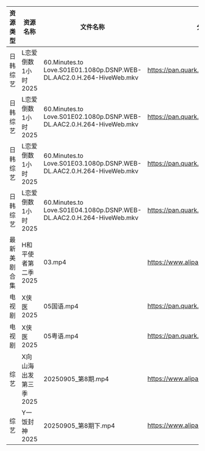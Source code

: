 | 资源类型   | 资源名称          | 文件名称                                                                 | 分享链接                                 | 更新时间                |
| ------ | ------------- | -------------------------------------------------------------------- | ------------------------------------ | ------------------- |
| 日韩综艺   | L恋爱倒数1小时2025  | 60.Minutes.to Love.S01E01.1080p.DSNP.WEB-DL.AAC2.0.H.264-HiveWeb.mkv | https://pan.quark.cn/s/8e32fe75dba6  | 2025-09-06 10:30:40 |
| 日韩综艺   | L恋爱倒数1小时2025  | 60.Minutes.to Love.S01E02.1080p.DSNP.WEB-DL.AAC2.0.H.264-HiveWeb.mkv | https://pan.quark.cn/s/8e32fe75dba6  | 2025-09-06 10:30:36 |
| 日韩综艺   | L恋爱倒数1小时2025  | 60.Minutes.to Love.S01E03.1080p.DSNP.WEB-DL.AAC2.0.H.264-HiveWeb.mkv | https://pan.quark.cn/s/8e32fe75dba6  | 2025-09-06 10:30:44 |
| 日韩综艺   | L恋爱倒数1小时2025  | 60.Minutes.to Love.S01E04.1080p.DSNP.WEB-DL.AAC2.0.H.264-HiveWeb.mkv | https://pan.quark.cn/s/8e32fe75dba6  | 2025-09-06 10:30:53 |
| 最新美剧合集 | H和平使者第二季2025  | 03.mp4                                                               | https://www.alipan.com/s/5Gf8XwFvkUq | 2025-09-06 09:59:39 |
| 电视剧    | X侠医2025       | 05国语.mp4                                                             | https://pan.quark.cn/s/9e02baaca836  | 2025-09-06 10:24:25 |
| 电视剧    | X侠医2025       | 05粤语.mp4                                                             | https://pan.quark.cn/s/9e02baaca836  | 2025-09-06 10:24:30 |
| 综艺     | X向山海出发第三季2025 | 20250905_第8期.mp4                                                     | https://www.alipan.com/s/e8WMpKpkP9w | 2025-09-06 00:01:09 |
| 综艺     | Y一饭封神2025     | 20250905_第8期下.mp4                                                    | https://www.alipan.com/s/w4Qpfj6YdVw | 2025-09-06 00:01:15 |
